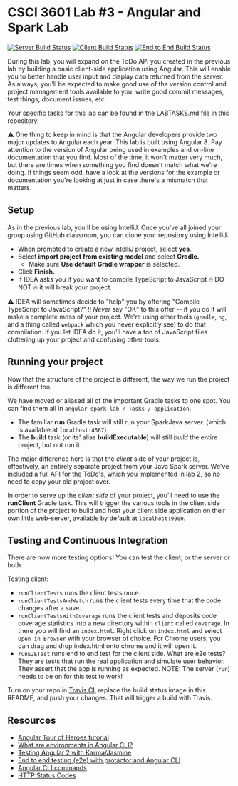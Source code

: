 # CSCI 3601 Lab #3 - Angular and Spark Lab

[![Server Build Status](../../workflows/Server%20Java/badge.svg?branch=master)](../../actions?query=workflow%3A"Server+Java"+branch%3Amaster)
[![Client Build Status](../../workflows/Client%20Angular/badge.svg?branch=master)](../../actions?query=workflow%3A"Client+Angular"+branch%3Amaster)
[![End to End Build Status](../../workflows/End-to-End/badge.svg?branch=master)](../../actions?query=workflow%3AEnd-to-End+branch%3Amaster)

During this lab, you will expand on the ToDo API you created in the previous lab
by building a basic client-side application using Angular. This will enable you
to better handle user input and display data returned from the server. As always, 
you'll be expected to make good use of the version control and project management 
tools available to you: write good commit messages, test things, document issues, etc.

Your specific tasks for this lab can be found in the [LABTASKS.md][labtasks]
file in this repository.

:warning: One thing to keep in mind is that the Angular developers provide two
major updates to Angular each year. This lab is built using Angular 8. Pay attention to
the version of Angular being used in examples and on-line documentation that you find. Most
of the time, it won't matter very much, but there are times when something you find 
doesn't match what we're doing. If things seem odd, have a look at the versions for the
example or documentation you're looking at just in case there's a mismatch that matters.

## Setup

As in the previous lab, you'll be using IntelliJ. Once you've all joined your
group using GitHub classroom, you can clone your repository using IntelliJ:

- When prompted to create a new IntelliJ project, select **yes**.
- Select **import project from existing model** and select **Gradle.**
  - Make sure **Use default Gradle wrapper** is selected.
- Click **Finish.**
- If IDEA asks you if you want to compile TypeScript to JavaScript :fire: DO NOT :fire:
it will break your project.

:warning: IDEA will sometimes decide to "help" you by offering 
"Compile TypeScript to JavaScript?" :bangbang: *Never* say "OK" to this
offer -- if you do it will make a complete mess of your project. We're
using other tools (`gradle`, `ng`, and a thing called `webpack` which you
never explicitly see) to do that compilation. If you let IDEA do it, you'll
have a ton of JavaScript files cluttering up your project and confusing other
tools.

## Running your project

Now that the structure of the project is different, the way we run the project
is different too.

We have moved or aliased all of the important Gradle tasks to one spot. You can find them
all in `angular-spark-lab / Tasks / application`.

- The familiar **run** Gradle task will still run your SparkJava server.
(which is available at ``localhost:4567``)
- The **build** task (or its' alias **buildExecutable**) will still _build_ the entire project, but not run it.

The major difference here is that the _client_ side of your project is,
effectively, an entirely separate project from your Java Spark server. We've included a full API
for the ToDo's, which you implemented in lab 2, so no need to copy your old project over.

In order to serve up the _client side_ of your project, you'll need to use the
**runClient** Gradle task. This will trigger the various tools in the
client side portion of the project to build and host your client side
application on their own little web-server, available by default at ``localhost:9000``.

## Testing and Continuous Integration

There are now more testing options! You can test the client, or the server or both.

Testing client:

* `runClientTests` runs the client tests once.
* `runClientTestsAndWatch` runs the client tests every time that the code changes after a save.
* `runClientTestsWithCoverage` runs the client tests and deposits code coverage statistics into a new directory within `client` called `coverage`. In there you will find an `index.html`. Right click on `index.html` and select `Open in Browser` with your browser of choice. For Chrome users, you can drag and drop index.html onto chrome and it will open it.  
* `runE2ETest` runs end to end test for the client side. What are e2e tests? They are tests that run the real application and simulate user behavior. They assert that the app is running as expected. NOTE: The server (`run`) needs to be on for this test to work!

Turn on your repo in [Travis CI][travis], replace the build status image in this README, and push your changes. That will trigger a build with Travis.

## Resources

- [Angular Tour of Heroes tutorial][tour-of-heroes]
- [What are environments in Angular CLI?][environments]
- [Testing Angular 2 with Karma/Jasmine][angular4-karma-jasmine]
- [End to end testing (e2e) with protactor and Angular CLI][e2e-testing]
- [Angular CLI commands][angular-cli-commands]
- [HTTP Status Codes][status-codes]


[tour-of-heroes]: https://angular.io/tutorial
[angular4-karma-jasmine]: https://codecraft.tv/courses/angular/unit-testing/jasmine-and-karma/
[e2e-testing]: https://coryrylan.com/blog/introduction-to-e2e-testing-with-the-angular-cli-and-protractor
[environments]: http://tattoocoder.com/angular-cli-using-the-environment-option/
[labtasks]: LABTASKS.md
[travis]: https://travis-ci.org/
[angular-cli-commands]: https://github.com/angular/angular-cli/wiki
[status-codes]: https://en.wikipedia.org/wiki/List_of_HTTP_status_codes


